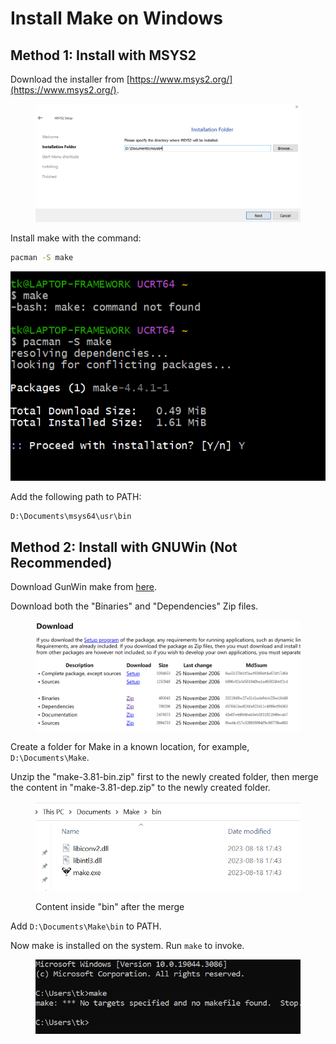 # Install Make on Windows

## Method 1: Install with MSYS2

Download the installer from [https://www.msys2.org/](https://www.msys2.org/).

<figure><img src="../../.gitbook/assets/image (1) (1) (1) (1) (1) (1) (1) (1) (1) (1) (1).png" alt=""><figcaption></figcaption></figure>

Install make with the command:

```bash
pacman -S make
```

![](<../../.gitbook/assets/image (1) (1) (1) (1) (1) (1) (1) (1) (1) (1) (1) (1).png>)

Add the following path to PATH:

```bash
D:\Documents\msys64\usr\bin
```

## Method 2: Install with GNUWin (Not Recommended)

Download GunWin make from [here](https://gnuwin32.sourceforge.net/packages/make.htm).

Download both the "Binaries" and "Dependencies" Zip files.

<figure><img src="../../.gitbook/assets/image (2) (1) (1) (1) (1) (1).png" alt=""><figcaption></figcaption></figure>

Create a folder for Make in a known location, for example, `D:\Documents\Make`.

Unzip the "make-3.81-bin.zip" first to the newly created folder, then merge the content in "make-3.81-dep.zip" to the newly created folder.

<figure><img src="../../.gitbook/assets/image (1) (1) (1) (1) (1) (1) (1) (1) (1) (1) (1) (1) (1).png" alt=""><figcaption><p>Content inside "bin" after the merge</p></figcaption></figure>

Add `D:\Documents\Make\bin` to PATH.

Now make is installed on the system. Run `make` to invoke.

<figure><img src="../../.gitbook/assets/image (2) (1) (1) (1) (1) (1) (1).png" alt=""><figcaption></figcaption></figure>
